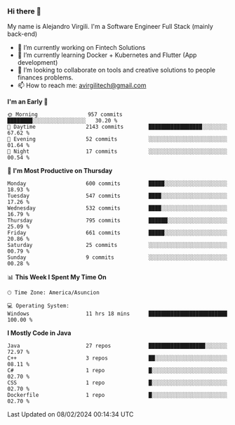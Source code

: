 ### Hi there 👋

My name is Alejandro Virgili. I'm a Software Engineer Full Stack (mainly back-end)


- 🔭 I’m currently working on Fintech Solutions
- 🌱 I’m currently learning Docker + Kubernetes and Flutter (App development)
- 👯 I’m looking to collaborate on tools and creative solutions to people finances problems.
- 📫 How to reach me: avirgilitech@gmail.com
  
<!--START_SECTION:waka-->
**I'm an Early 🐤** 

```text
🌞 Morning                957 commits         ████████░░░░░░░░░░░░░░░░░   30.20 % 
🌆 Daytime                2143 commits        █████████████████░░░░░░░░   67.62 % 
🌃 Evening                52 commits          ░░░░░░░░░░░░░░░░░░░░░░░░░   01.64 % 
🌙 Night                  17 commits          ░░░░░░░░░░░░░░░░░░░░░░░░░   00.54 % 
```
📅 **I'm Most Productive on Thursday** 

```text
Monday                   600 commits         █████░░░░░░░░░░░░░░░░░░░░   18.93 % 
Tuesday                  547 commits         ████░░░░░░░░░░░░░░░░░░░░░   17.26 % 
Wednesday                532 commits         ████░░░░░░░░░░░░░░░░░░░░░   16.79 % 
Thursday                 795 commits         ██████░░░░░░░░░░░░░░░░░░░   25.09 % 
Friday                   661 commits         █████░░░░░░░░░░░░░░░░░░░░   20.86 % 
Saturday                 25 commits          ░░░░░░░░░░░░░░░░░░░░░░░░░   00.79 % 
Sunday                   9 commits           ░░░░░░░░░░░░░░░░░░░░░░░░░   00.28 % 
```


📊 **This Week I Spent My Time On** 

```text
🕑︎ Time Zone: America/Asuncion

💻 Operating System: 
Windows                  11 hrs 18 mins      █████████████████████████   100.00 % 
```

**I Mostly Code in Java** 

```text
Java                     27 repos            ██████████████████░░░░░░░   72.97 % 
C++                      3 repos             ██░░░░░░░░░░░░░░░░░░░░░░░   08.11 % 
C#                       1 repo              █░░░░░░░░░░░░░░░░░░░░░░░░   02.70 % 
CSS                      1 repo              █░░░░░░░░░░░░░░░░░░░░░░░░   02.70 % 
Dockerfile               1 repo              █░░░░░░░░░░░░░░░░░░░░░░░░   02.70 % 
```




 Last Updated on 08/02/2024 00:14:34 UTC
<!--END_SECTION:waka-->
